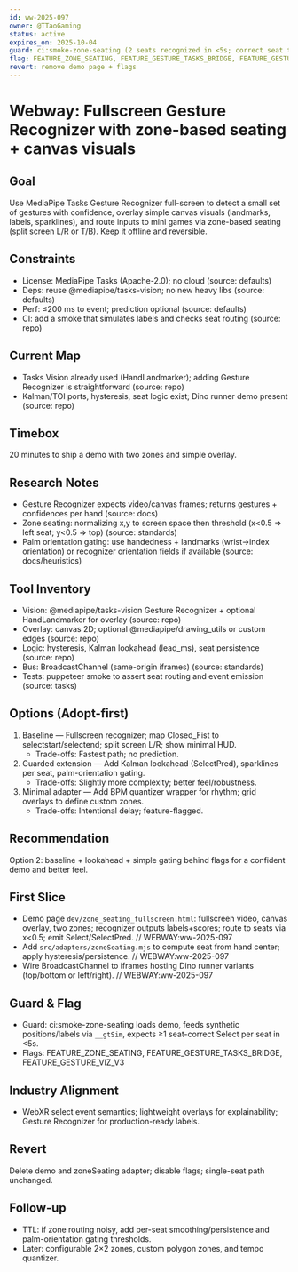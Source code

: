 ```yaml
---
id: ww-2025-097
owner: @TTaoGaming
status: active
expires_on: 2025-10-04
guard: ci:smoke-zone-seating (2 seats recognized in <5s; correct seat triggers ≥1 Select)
flag: FEATURE_ZONE_SEATING, FEATURE_GESTURE_TASKS_BRIDGE, FEATURE_GESTURE_VIZ_V3
revert: remove demo page + flags
---
```

# Webway: Fullscreen Gesture Recognizer with zone-based seating + canvas visuals

## Goal
Use MediaPipe Tasks Gesture Recognizer full-screen to detect a small set of gestures with confidence, overlay simple canvas visuals (landmarks, labels, sparklines), and route inputs to mini games via zone-based seating (split screen L/R or T/B). Keep it offline and reversible.

## Constraints
- License: MediaPipe Tasks (Apache-2.0); no cloud (source: defaults)
- Deps: reuse @mediapipe/tasks-vision; no new heavy libs (source: defaults)
- Perf: ≤200 ms to event; prediction optional (source: defaults)
- CI: add a smoke that simulates labels and checks seat routing (source: repo)

## Current Map
- Tasks Vision already used (HandLandmarker); adding Gesture Recognizer is straightforward (source: repo)
- Kalman/TOI ports, hysteresis, seat logic exist; Dino runner demo present (source: repo)

## Timebox
20 minutes to ship a demo with two zones and simple overlay.

## Research Notes
- Gesture Recognizer expects video/canvas frames; returns gestures + confidences per hand (source: docs)
- Zone seating: normalizing x,y to screen space then threshold (x<0.5 => left seat; y<0.5 => top) (source: standards)
- Palm orientation gating: use handedness + landmarks (wrist→index orientation) or recognizer orientation fields if available (source: docs/heuristics)

## Tool Inventory
- Vision: @mediapipe/tasks-vision Gesture Recognizer + optional HandLandmarker for overlay (source: repo)
- Overlay: canvas 2D; optional @mediapipe/drawing_utils or custom edges (source: repo)
- Logic: hysteresis, Kalman lookahead (lead_ms), seat persistence (source: repo)
- Bus: BroadcastChannel (same-origin iframes) (source: standards)
- Tests: puppeteer smoke to assert seat routing and event emission (source: tasks)

## Options (Adopt-first)
1. Baseline — Fullscreen recognizer; map Closed_Fist to selectstart/selectend; split screen L/R; show minimal HUD.
   - Trade-offs: Fastest path; no prediction.
2. Guarded extension — Add Kalman lookahead (SelectPred), sparklines per seat, palm-orientation gating.
   - Trade-offs: Slightly more complexity; better feel/robustness.
3. Minimal adapter — Add BPM quantizer wrapper for rhythm; grid overlays to define custom zones.
   - Trade-offs: Intentional delay; feature-flagged.

## Recommendation
Option 2: baseline + lookahead + simple gating behind flags for a confident demo and better feel.

## First Slice
- Demo page `dev/zone_seating_fullscreen.html`: fullscreen video, canvas overlay, two zones; recognizer outputs labels+scores; route to seats via x<0.5; emit Select/SelectPred. // WEBWAY:ww-2025-097
- Add `src/adapters/zoneSeating.mjs` to compute seat from hand center; apply hysteresis/persistence. // WEBWAY:ww-2025-097
- Wire BroadcastChannel to iframes hosting Dino runner variants (top/bottom or left/right). // WEBWAY:ww-2025-097

## Guard & Flag
- Guard: ci:smoke-zone-seating loads demo, feeds synthetic positions/labels via `__gtSim`, expects ≥1 seat-correct Select per seat in <5s.
- Flags: FEATURE_ZONE_SEATING, FEATURE_GESTURE_TASKS_BRIDGE, FEATURE_GESTURE_VIZ_V3

## Industry Alignment
- WebXR select event semantics; lightweight overlays for explainability; Gesture Recognizer for production-ready labels.

## Revert
Delete demo and zoneSeating adapter; disable flags; single-seat path unchanged.

## Follow-up
- TTL: if zone routing noisy, add per-seat smoothing/persistence and palm-orientation gating thresholds.
- Later: configurable 2×2 zones, custom polygon zones, and tempo quantizer.
